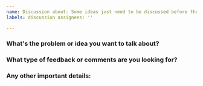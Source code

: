 ```yaml
---
name: Discussion about: Some ideas just need to be discussed before they become feature proposals. title: ''
labels: discussion assignees: ''

---
```


### What's the problem or idea you want to talk about?

<!-- Try to summarize it in a few sentences. Short and sweet 🍭 is a great approach here! -->

### What type of feedback or comments are you looking for?

### Any other important details:
